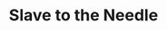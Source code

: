 ---
title: "Slave to the Needle"
url: /seattle/slave-to-the-needle-northeast-45th-street/
shop: Tattoo
---